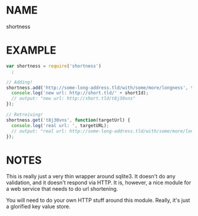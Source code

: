 # NAME

shortness

# EXAMPLE

```javascript
var shortness = require('shortness')
  ;

// Adding!
shortness.add('http://some-long-address.tld/with/some/more/longness', function(shortId) {
  console.log('new url: http://short.tld/' + shortId);
  // output: "new url: http://short.tld/t8j30vns"
});

// Retreiving!
shortness.get('t8j30vns', function(targetUrl) {
  console.log('real url: ', targetURL);
  // output: "real url: http://some-long-address.tld/with/some/more/longness"
});
```

# NOTES

This is really just a very thin wrapper around sqlite3. It doesn't do any
validation, and it doesn't respond via HTTP. It is, however, a nice module
for a web service that needs to do url shortening.

You will need to do your own HTTP stuff around this module. Really, it's just
a glorified key value store.
